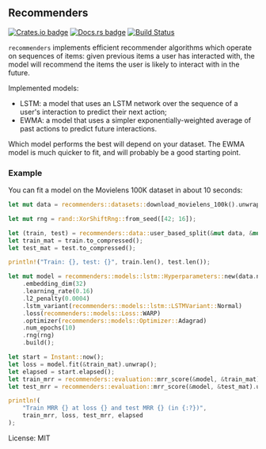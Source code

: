 ## Recommenders

[![Crates.io badge](https://img.shields.io/crates/v/recommenders.svg)](https://crates.io/crates/recommenders)
[![Docs.rs badge](https://docs.rs/recommenders/badge.svg)](https://docs.rs/recommenders/)
[![Build Status](https://travis-ci.org/recommenders/recommenders.svg?branch=master)](https://travis-ci.org/apibillme/recommenders)

`recommenders` implements efficient recommender algorithms which operate on
sequences of items: given previous items a user has interacted with,
the model will recommend the items the user is likely to interact with
in the future.

Implemented models:
- LSTM: a model that uses an LSTM network over the sequence of a user's interaction
        to predict their next action;
- EWMA: a model that uses a simpler exponentially-weighted average of past actions
        to predict future interactions.

Which model performs the best will depend on your dataset. The EWMA model is much
quicker to fit, and will probably be a good starting point.

### Example
You can fit a model on the Movielens 100K dataset in about 10 seconds:

```rust
let mut data = recommenders::datasets::download_movielens_100k().unwrap();

let mut rng = rand::XorShiftRng::from_seed([42; 16]);

let (train, test) = recommenders::data::user_based_split(&mut data, &mut rng, 0.2);
let train_mat = train.to_compressed();
let test_mat = test.to_compressed();

println!("Train: {}, test: {}", train.len(), test.len());

let mut model = recommenders::models::lstm::Hyperparameters::new(data.num_items(), 32)
    .embedding_dim(32)
    .learning_rate(0.16)
    .l2_penalty(0.0004)
    .lstm_variant(recommenders::models::lstm::LSTMVariant::Normal)
    .loss(recommenders::models::Loss::WARP)
    .optimizer(recommenders::models::Optimizer::Adagrad)
    .num_epochs(10)
    .rng(rng)
    .build();

let start = Instant::now();
let loss = model.fit(&train_mat).unwrap();
let elapsed = start.elapsed();
let train_mrr = recommenders::evaluation::mrr_score(&model, &train_mat).unwrap();
let test_mrr = recommenders::evaluation::mrr_score(&model, &test_mat).unwrap();

println!(
    "Train MRR {} at loss {} and test MRR {} (in {:?})",
    train_mrr, loss, test_mrr, elapsed
);
```

License: MIT
